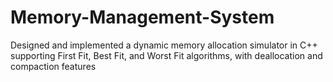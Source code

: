 # Memory-Management-System
Designed and implemented a dynamic memory allocation simulator in C++ supporting First Fit, Best Fit, and Worst Fit algorithms, with deallocation and compaction features
